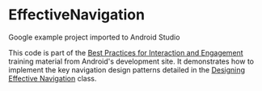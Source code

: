 # EffectiveNavigation
Google example project imported to Android Studio

This code is part of the [Best Practices for Interaction and Engagement](https://developer.android.com/training/best-ux.html) training material from Android's development site. It demonstrates how to implement the key navigation design patterns detailed in the [Designing Effective Navigation](https://developer.android.com/training/design-navigation/index.html) class.
